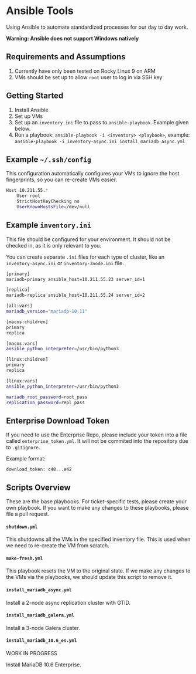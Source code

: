 # Ansible Tools

Using Ansible to automate standardized processes for our day to day work.

**Warning: Ansible does not support Windows natively**

## Requirements and Assumptions

1. Currently have only been tested on Rocky Linux 9 on ARM
1. VMs should be set up to allow `root` user to log in via SSH key

## Getting Started

1. Install Ansible
1. Set up VMs
1. Set up an `inventory.ini` file to pass to `ansible-playbook`. Example given below.
1. Run a playbook: `ansible-playbook -i <inventory> <playbook>`, example: `ansible-playbook -i inventory-async.ini install_mariadb_async.yml`

## Example `~/.ssh/config`

This configuration automatically configures your VMs to ignore the host fingerprints, so you can re-create VMs easier.

```sh
Host 10.211.55.*
    User root
    StrictHostKeyChecking no
    UserKnownHostsFile=/dev/null
```

## Example `inventory.ini`

This file should be configured for your environment. It should not be checked in, as it is only relevant to you.

You can create separate `.ini` files for each type of cluster, like an `inventory-async.ini` or `inventory-3node.ini` file.

```sh
[primary]
mariadb-primary ansible_host=10.211.55.23 server_id=1

[replica]
mariadb-replica ansible_host=10.211.55.24 server_id=2

[all:vars]
mariadb_version="mariadb-10.11"

[macos:children]
primary
replica

[macos:vars]
ansible_python_interpreter=/usr/bin/python3

[linux:children]
primary
replica

[linux:vars]
ansible_python_interpreter=/usr/bin/python3

mariadb_root_password=root_pass
replication_password=repl_pass
```

## Enterprise Download Token

If you need to use the Enterprise Repo, please include your token into a file called `enterprise_token.yml`. It will not be commited into the repository due to `.gitignore`.

Example format:

```
download_token: c48...e42
```

## Scripts Overview

These are the base playbooks. For ticket-specific tests, please create your own playbook. If you want to make any changes to these playbooks, please file a pull request.

#### `shutdown.yml`

This shutdowns all the VMs in the specified inventory file. This is used when we need to re-create the VM from scratch.

#### `make-fresh.yml`

This playbook resets the VM to the original state. If we make any changes to the VMs via the playbooks, we should update this script to remove it.

#### `install_mariadb_async.yml`

Install a 2-node async replication cluster with GTID.

#### `install_mariadb_galera.yml`

Install a 3-node Galera cluster.

#### `install_mariadb_10.6_es.yml`

WORK IN PROGRESS

Install MariaDB 10.6 Enterprise.

